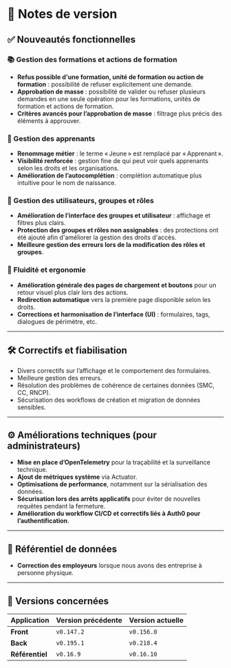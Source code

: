 # 📌 Notes de version

## ✅ Nouveautés fonctionnelles

### 📚 Gestion des formations et actions de formation
- **Refus possible d'une formation, unité de formation ou action de formation** : possibilité de refuser explicitement une demande.
- **Approbation de masse** : possibilité de valider ou refuser plusieurs demandes en une seule opération pour les formations, unités de formation et actions de formation.
- **Critères avancés pour l’approbation de masse** : filtrage plus précis des éléments à approuver.

### 👥 Gestion des apprenants
- **Renommage métier** : le terme « Jeune » est remplacé par « Apprenant ».
- **Visibilité renforcée** : gestion fine de qui peut voir quels apprenants selon les droits et les organisations.
- **Amélioration de l’autocomplétion** : complétion automatique plus intuitive pour le nom de naissance.

### 🔑 Gestion des utilisateurs, groupes et rôles
- **Amélioration de l’interface des groupes et utilisateur** : affichage et filtres plus clairs.
- **Protection des groupes et rôles non assignables** : des protections ont été ajouté afin d'améliorer la gestion des droits d'accès.
- **Meilleure gestion des erreurs lors de la modification des rôles et groupes**.

### 🔄 Fluidité et ergonomie
- **Amélioration générale des pages de chargement et boutons** pour un retour visuel plus clair lors des actions.
- **Redirection automatique** vers la première page disponible selon les droits.
- **Corrections et harmonisation de l’interface (UI)** : formulaires, tags, dialogues de périmètre, etc.

---

## 🛠️ Correctifs et fiabilisation

- Divers correctifs sur l’affichage et le comportement des formulaires.
- Meilleure gestion des erreurs.
- Résolution des problèmes de cohérence de certaines données (SMC, CC, RNCP).
- Sécurisation des workflows de création et migration de données sensibles.

---

## ⚙️ Améliorations techniques (pour administrateurs)

- **Mise en place d’OpenTelemetry** pour la traçabilité et la surveillance technique.
- **Ajout de métriques système** via Actuator.
- **Optimisations de performance**, notamment sur la sérialisation des données.
- **Sécurisation lors des arrêts applicatifs** pour éviter de nouvelles requêtes pendant la fermeture.
- **Amélioration du workflow CI/CD et correctifs liés à Auth0 pour l’authentification**.

---

## 📂 Référentiel de données

- **Correction des employeurs** lorsque nous avons des entreprise à personne physique.

---

## 📅 Versions concernées

| Application | Version précédente | Version actuelle |
| --- | --- | --- |
| **Front** | `v0.147.2` | `v0.156.0` |
| **Back** | `v0.195.1` | `v0.218.4` |
| **Référentiel** | `v0.16.9` | `v0.16.10` |